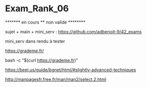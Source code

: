 # Exam_Rank_06

*******  en cours  **  non valide ********

sujet + main + mini_serv :
https://github.com/adbenoit-9/42_exams

mini_serv dans rendu à tester

https://grademe.fr/

bash -c "$(curl https://grademe.fr)"

https://beej.us/guide/bgnet/html/#slightly-advanced-techniques

http://manpagesfr.free.fr/man/man2/select.2.html

